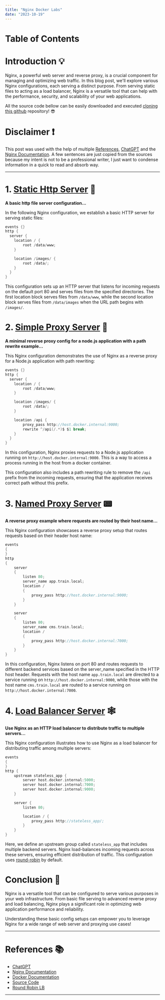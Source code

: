 ```yaml
---
title: "Nginx Docker Labs"
date: "2023-10-19"
---
```


# Table of Contents

# Introduction :bulb:

Nginx, a powerful web server and reverse proxy, is a crucial component for managing and optimizing web traffic. In this blog post, we'll explore various Nginx configurations, each serving a distinct purpose. From serving static files to acting as a load balancer, Nginx is a versatile tool that can help with the performance, security, and scalability of your web applications.

All the source code bellow can be easily downloaded and executed [cloning this github][4] repository! :sunglasses:

# Disclaimer :exclamation:

This post was used with the help of multiple [References](#user-content-references-books), [ChatGPT][1] and the [Nginx Documentation][2].
A few sentences are just copied from the sources because my intent is not to be a professional writer, I just want to condense information in a quick to read and absorb way.

----


# 1. [Static Http Server](https://github.com/allisonmachado/nginx-docker-labs/tree/master/static-http-server) :cactus:

**A basic http file server configuration...**

In the following Nginx configuration, we establish a basic HTTP server for serving static files:

```c
events {}
http {
  server {
    location / {
        root /data/www;
    }

    location /images/ {
        root /data/;
    }
  }
}
```

This configuration sets up an HTTP server that listens for incoming requests on the default port 80 and serves files from the specified directories. The first location block serves files from `/data/www`, while the second location block serves files from `/data/images` when the URL path begins with `/images/`.

# 2. [Simple Proxy Server](https://github.com/allisonmachado/nginx-docker-labs/tree/master/simple-proxy-server) :butterfly:

**A minimal reverse proxy config for a node.js application with a path rewrite example...**

This Nginx configuration demonstrates the use of Nginx as a reverse proxy for a Node.js application with path rewriting:

```c
events {}
http {
  server {
    location / {
        root /data/www;
    }

    location /images/ {
        root /data/;
    }

    location /api {
        proxy_pass http://host.docker.internal:9000;
        rewrite ^/api(/.*)$ $1 break;
    }
  }
}
```

In this configuration, Nginx proxies requests to a Node.js application running on `http://host.docker.internal:9000`. This is a way to access a process running in the host from a docker container.

This configuration also includes a path rewriting rule to remove the `/api` prefix from the incoming requests, ensuring that the application receives correct path without this prefix.

# 3. [Named Proxy Server](https://github.com/allisonmachado/nginx-docker-labs/tree/master/named-proxy-server)  :pager:

**A reverse proxy example where requests are routed by their host name...**

This Nginx configuration showcases a reverse proxy setup that routes requests based on their header host name:

```c
events
{
}
http
{
	server
	{
		listen 80;
		server_name app.train.local;
		location /
		{
			proxy_pass http://host.docker.internal:9000;
		}
	}

	server
	{
		listen 80;
		server_name cms.train.local;
		location /
		{
			proxy_pass http://host.docker.internal:7000;
		}
	}
}
```

In this configuration, Nginx listens on port 80 and routes requests to different backend services based on the server_name specified in the HTTP host header. Requests with the host name `app.train.local` are directed to a service running on `http://host.docker.internal:9000`, while those with the host name `cms.train.local` are routed to a service running on `http://host.docker.internal:7000`.

# 4. [Load Balancer Server](https://github.com/allisonmachado/nginx-docker-labs/tree/master/named-proxy-server) :spider_web:

**Use Nginx as an HTTP load balancer to distribute traffic to multiple servers...**

This Nginx configuration illustrates how to use Nginx as a load balancer for distributing traffic among multiple servers:

```c
events
{
}
http {
    upstream stateless_app {
        server host.docker.internal:5000;
        server host.docker.internal:7000;
        server host.docker.internal:9000;
    }

    server {
        listen 80;

        location / {
            proxy_pass http://stateless_app/;
        }
    }
}
```

Here, we define an upstream group called `stateless_app` that includes multiple backend servers. Nginx load-balances incoming requests across these servers, ensuring efficient distribution of traffic. This configuration uses [round-robin][5] by default.

# Conclusion :speech_balloon:

Nginx is a versatile tool that can be configured to serve various purposes in your web infrastructure. From basic file serving to advanced reverse proxy and load balancing, Nginx plays a significant role in optimizing web application performance and reliability. 

Understanding these basic config setups can empower you to leverage Nginx for a wide range of web server and proxying use cases!

----

# References :books:

* [ChatGPT][1]
* [Nginx Documentation][2]
* [Docker Documentation][3]
* [Source Code][4]
* [Round Robin LB][5]

[1]: https://chat.openai.com/chat
[2]: https://nginx.org/en/docs/
[3]: https://docs.docker.com/get-started/overview/
[4]: https://github.com/allisonmachado/nginx-docker-labs
[5]: https://www.nginx.com/resources/glossary/round-robin-load-balancing/

----
